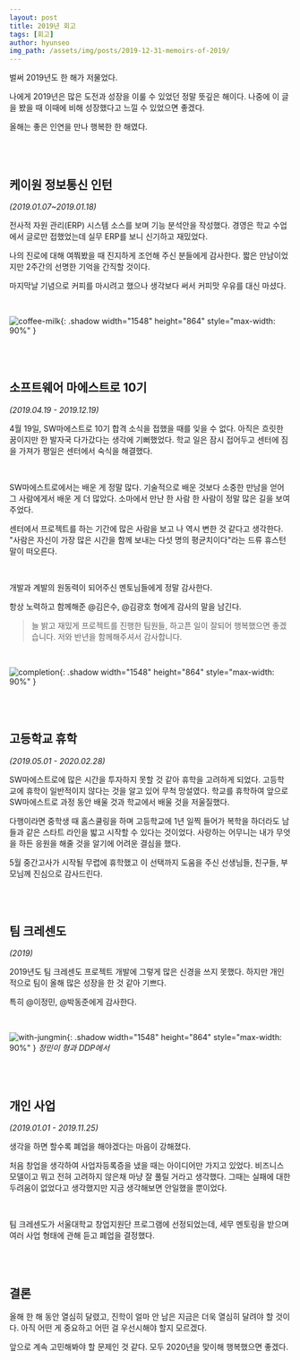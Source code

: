 ```yaml
---
layout: post
title: 2019년 회고
tags: [회고]
author: hyunseo
img_path: /assets/img/posts/2019-12-31-memoirs-of-2019/
---
```


벌써 2019년도 한 해가 저물었다.

나에게 2019년은 많은 도전과 성장을 이룰 수 있었던 정말 뜻깊은 해이다. 나중에 이 글을 봤을 때 이때에 비해 성장했다고 느낄 수 있었으면 좋겠다.

올해는 좋은 인연을 만나 행복한 한 해였다.

<br><br>

## 케이원 정보통신 인턴

_(2019.01.07~2019.01.18)_

전사적 자원 관리(ERP) 시스템 소스를 보며 기능 분석안을 작성했다. 경영은 학교 수업에서 글로만 접했었는데 실무 ERP를 보니 신기하고 재밌었다.

나의 진로에 대해 여쭤봤을 때 진지하게 조언해 주신 분들에게 감사한다. 짧은 만남이었지만 2주간의 선명한 기억을 간직할 것이다.

마지막날 기념으로 커피를 마시려고 했으나 생각보다 써서 커피맛 우유를 대신 마셨다.

<br>

![coffee-milk](coffee-milk.jpg){: .shadow width="1548" height="864" style="max-width: 90%" }

<br><br>

## 소프트웨어 마에스트로 10기

_(2019.04.19 - 2019.12.19)_

4월 19일, SW마에스트로 10기 합격 소식을 접했을 때를 잊을 수 없다. 아직은 흐릿한 꿈이지만 한 발자국 다가갔다는 생각에 기뻐했었다. 학교 일은 잠시 접어두고 센터에 짐을 가져가 평일은 센터에서 숙식을 해결했다.

<br>

SW마에스트로에서는 배운 게 정말 많다. 기술적으로 배운 것보다 소중한 만남을 얻어 그 사람에게서 배운 게 더 많았다. 소마에서 만난 한 사람 한 사람이 정말 많은 길을 보여주었다.

센터에서 프로젝트를 하는 기간에 많은 사람을 보고 나 역시 변한 것 같다고 생각한다. "사람은 자신이 가장 많은 시간을 함께 보내는 다섯 명의 평균치이다"라는 드류 휴스턴 말이 떠오른다.

<br>

개발과 계발의 원동력이 되어주신 멘토님들에게 정말 감사한다.

항상 노력하고 함께해준 @김은수, @김광호 형에게 감사의 말을 남긴다.

> 늘 밝고 재밌게 프로젝트를 진행한 팀원들, 하고픈 일이 잘되어 행복했으면 좋겠습니다. 저와 반년을 함께해주셔서 감사합니다.

<br>

![completion](completion.jpg){: .shadow width="1548" height="864" style="max-width: 90%" }

<br><br>

## 고등학교 휴학

_(2019.05.01 - 2020.02.28)_

SW마에스트로에 많은 시간을 투자하지 못할 것 같아 휴학을 고려하게 되었다. 고등학교에 휴학이 일반적이지 않다는 것을 알고 있어 무척 망설였다. 학교를 휴학하여 앞으로 SW마에스트로 과정 동안 배울 것과 학교에서 배울 것을 저울질했다.

다행이라면 중학생 때 홈스쿨링을 하며 고등학교에 1년 일찍 들어가 복학을 하더라도 남들과 같은 스타트 라인을 밟고 시작할 수 있다는 것이었다. 사랑하는 어무니는 내가 무엇을 하든 응원을 해줄 것을 알기에 어려운 결심을 했다.

5월 중간고사가 시작될 무렵에 휴학했고 이 선택까지 도움을 주신 선생님들, 친구들, 부모님께 진심으로 감사드린다.

<br><br>

## 팀 크레센도

_(2019)_

2019년도 팀 크레센도 프로젝트 개발에 그렇게 많은 신경을 쓰지 못했다. 하지만 개인적으로 팀이 올해 많은 성장을 한 것 같아 기쁘다.

특히 @이정민, @박동준에게 감사한다.

<br>

![with-jungmin](with-jungmin.jpg){: .shadow width="1548" height="864" style="max-width: 90%" }
_정민이 형과 DDP에서_

<br><br>

## 개인 사업

_(2019.01.01 - 2019.11.25)_

생각을 하면 할수록 폐업을 해야겠다는 마음이 강해졌다.

처음 창업을 생각하여 사업자등록증을 냈을 때는 아이디어만 가지고 있었다.
비즈니스 모델이고 뭐고 전혀 고려하지 않은채 마냥 잘 풀릴 거라고 생각했다. 그때는 실패에 대한 두려움이 없었다고 생각했지만 지금 생각해보면 안일했을 뿐이었다.

<br>

팀 크레센도가 서울대학교 창업지원단 프로그램에 선정되었는데, 세무 멘토링을 받으며 여러 사업 형태에 관해 듣고 폐업을 결정했다.

<br><br>

## 결론

올해 한 해 동안 열심히 달렸고, 진학이 얼마 안 남은 지금은 더욱 열심히 달려야 할 것이다. 아직 어떤 게 중요하고 어떤 걸 우선시해야 할지 모르겠다.

앞으로 계속 고민해봐야 할 문제인 것 같다. 모두 2020년을 맞이해 행복했으면 좋겠다.
